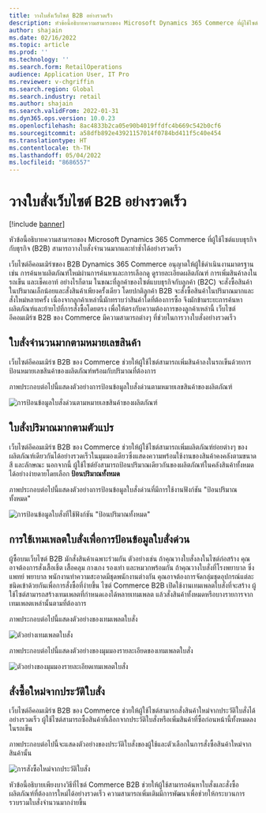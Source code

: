 ```yaml
---
title: วางใบสั่งเว็บไซต์ B2B อย่างรวดเร็ว
description: หัวข้อนี้อธิบายความสามารถของ Microsoft Dynamics 365 Commerce ที่ผู้ใช้ไซต์แบบธุรกิจกับธุรกิจ (B2B) สามารถวางใบสั่งจำนวนมากและทําซ้ำได้อย่างรวดเร็ว
author: shajain
ms.date: 02/16/2022
ms.topic: article
ms.prod: ''
ms.technology: ''
ms.search.form: RetailOperations
audience: Application User, IT Pro
ms.reviewer: v-chgriffin
ms.search.region: Global
ms.search.industry: retail
ms.author: shajain
ms.search.validFrom: 2022-01-31
ms.dyn365.ops.version: 10.0.23
ms.openlocfilehash: 8ac4833b2ca05e90b4019ffdfc4b669c542b0cf6
ms.sourcegitcommit: a58dfb892e43921157014f0784bd411f5c40e454
ms.translationtype: HT
ms.contentlocale: th-TH
ms.lasthandoff: 05/04/2022
ms.locfileid: "8686557"
---
```

# <a name="place-b2b-website-orders-quickly"></a>วางใบสั่งเว็บไซต์ B2B อย่างรวดเร็ว

[!include [banner](../../includes/banner.md)]

หัวข้อนี้อธิบายความสามารถของ Microsoft Dynamics 365 Commerce ที่ผู้ใช้ไซต์แบบธุรกิจกับธุรกิจ (B2B) สามารถวางใบสั่งจำนวนมากและทําซ้ำได้อย่างรวดเร็ว

เว็บไซต์อีคอมเมิร์ซของ B2B Dynamics 365 Commerce อนุญาตให้ผู้ใช้ดําเนินงานมาตรฐาน เช่น การค้นหาผลิตภัณฑ์ใหม่ผ่านการค้นหาและการเลือกดู ดูรายละเอียดผลิตภัณฑ์ การเพิ่มสินค้าลงในรถเข็น และเช็คเอาท์ อย่างไรก็ตาม ในขณะที่ลูกค้าของไซต์แบบธุรกิจกับลูกค้า (B2C) จะสั่งซื้อสินค้าในปริมาณเล็กน้อยและสั่งสินค้าเพียงครั้งเดียว โดยปกติลูกค้า B2B จะสั่งซื้อสินค้าในปริมาณมากและสั่งใหม่หลายครั้ง เนื่องจากลูกค้าเหล่านี้มักทราบว่าสินค้าใดที่ต้องการซื้อ จึงมักข้ามระยะการค้นหาผลิตภัณฑ์และย้ายไปที่การสั่งซื้อโดยตรง เพื่อให้ตรงกับความต้องการของลูกค้าเหล่านี้ เว็บไซต์อีคอมเมิร์ซ B2B ของ Commerce มีความสามารถต่างๆ ที่ช่วยในการวางใบสั่งอย่างรวดเร็ว

## <a name="bulk-order-by-item-number"></a>ใบสั่งจำนวนมากตามหมายเลขสินค้า

เว็บไซต์อีคอมเมิร์ซ B2B ของ Commerce ช่วยให้ผู้ใช้ไซต์สามารถเพิ่มสินค้าลงในรถเข็นด้วยการป้อนหมายเลขสินค้าของผลิตภัณฑ์พร้อมกับปริมาณที่ต้องการ

ภาพประกอบต่อไปนี้แสดงตัวอย่างการป้อนข้อมูลใบสั่งด่วนตามหมายเลขสินค้าของผลิตภัณฑ์

![การป้อนข้อมูลใบสั่งด่วนตามหมายเลขสินค้าของผลิตภัณฑ์](../media/QuickAddByItem.png)

## <a name="bulk-order-by-variant"></a>ใบสั่งปริมาณมากตามตัวแปร

เว็บไซต์อีคอมเมิร์ซ B2B ของ Commerce ช่วยให้ผู้ใช้ไซต์สามารถเพิ่มผลิตภัณฑ์ย่อยต่างๆ ของผลิตภัณฑ์เดียวกันได้อย่างรวดเร็วในมุมมองเดียวซึ่งแสดงความพร้อมใช้งานของสินค้าคงคลังตามขนาด สี และลักษณะ นอกจากนี้ ผู้ใช้ไซต์ยังสามารถป้อนปริมาณเดียวกันของผลิตภัณฑ์ในคลังสินค้าทั้งหมดได้อย่างง่ายดายโดยเลือก **ป้อนปริมาณทั้งหมด**

ภาพประกอบต่อไปนี้แสดงตัวอย่างการป้อนข้อมูลใบสั่งด่วนที่มีการใช้งานฟังก์ชัน "ป้อนปริมาณทั้งหมด"

![การป้อนข้อมูลใบสั่งที่ใช้ฟังก์ชัน "ป้อนปริมาณทั้งหมด"](../media/MatrixView.png)

## <a name="use-order-templates-for-quick-order-entry"></a>การใช้เทมเพลตใบสั่งเพื่อการป้อนข้อมูลใบสั่งด่วน

ผู้ซื้อบนเว็บไซต์ B2B มักสั่งสินค้าเฉพาะร่วมกัน ตัวอย่างเช่น ถ้าคุณวางใบสั่งลงในไซต์ก่อสร้าง คุณอาจต้องการสั่งเสื้อเชิ้ต เสื้อคลุม กางเกง รองเท่า และหมวกพร้อมกัน ถ้าคุณวางใบสั่งที่โรงพยาบาล ซึ่งแพทย์ พยาบาล พนักงานทำความสะอาดมีชุดพนักงานต่างกัน คุณอาจต้องการจัดกลุ่มชุดอุปกรณ์แต่ละชนิดเข้าด้วยกันเพื่อการสั่งซื้อที่ง่ายขึ้น ไซต์ Commerce B2B เปิดใช้งานเทมเพลตใบสั่งที่จะสร้าง ผู้ใช้ไซต์สามารถสร้างเทมเพลตที่กำหนดเองได้หลายเทมเพลต แล้วสั่งสินค้าทั้งหมดหรือบางรายการจากเทมเพลตเหล่านั้นตามที่ต้องการ

ภาพประกอบต่อไปนี้แสดงตัวอย่างของเทมเพลตใบสั่ง

![ตัวอย่างเทมเพลตใบสั่ง](../media/OrderTemplateHeader.png)

ภาพประกอบต่อไปนี้แสดงตัวอย่างของมุมมองรายละเอียดของเทมเพลตใบสั่ง

![ตัวอย่างของมุมมองรายละเอียดเทมเพลตใบสั่ง](../media/OrderTemplateLines.png)

## <a name="reorder-from-order-history"></a>สั่งซื้อใหม่จากประวัติใบสั่ง

เว็บไซต์อีคอมเมิร์ซ B2B ของ Commerce ช่วยให้ผู้ใช้ไซต์สามารถสั่งสินค้าใหม่จากประวัติใบสั่งได้อย่างรวดเร็ว ผู้ใช้ไซต์สามารถซื้อสินค้าที่เลือกจากประวัติใบสั่งหรือเพิ่มสินค้าที่ซื้อก่อนหน้านี้ทั้งหมดลงในรถเข็น

ภาพประกอบต่อไปนี้จะแสดงตัวอย่างของประวัติใบสั่งของผู้ใช้และตัวเลือกในการสั่งซื้อสินค้าใหม่จากสินค้านั้น

![การสั่งซื้อใหม่จากประวัติใบสั่ง](../media/Reorder.png)

หัวข้อนี้อธิบายเพียงบางวิธีที่ไซต์ Commerce B2B ช่วยให้ผู้ใช้สามารถค้นหาใบสั่งและสั่งซื้อผลิตภัณฑ์ที่ต้องการใหม่ได้อย่างรวดเร็ว ความสามารถเพิ่มเติมมีการพัฒนาเพื่อช่วยให้กระบวนการรวบรวมใบสั่งจำนวนมากง่ายขึ้น
